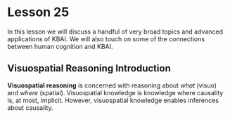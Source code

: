 # Lesson 25

In this lesson we will discuss a handful of very broad topics and advanced applications of KBAI. We will also touch on some of the connections between human cognition and KBAI.

## Visuospatial Reasoning Introduction

**Visuospatial reasoning** is concerned with reasoning about _what_ (visuo) and _where_ (spatial). Visuospatial knowledge is knowledge where causality is, at most, implicit. However, visuospatial knowledge enables inferences about causality.
